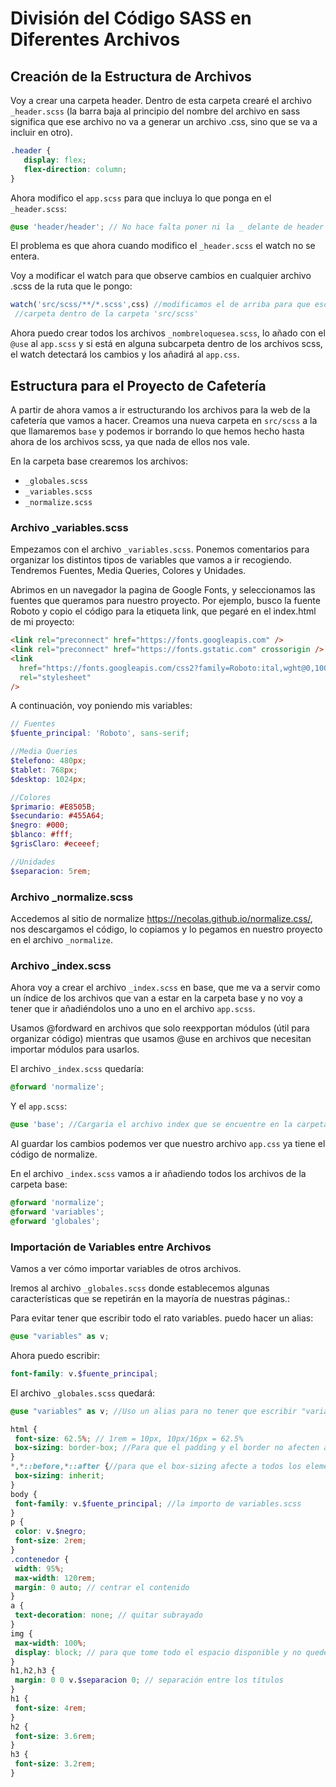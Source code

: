 # División del Código SASS en Diferentes Archivos

## Creación de la Estructura de Archivos

Voy a crear una carpeta header. 
Dentro de esta carpeta crearé el archivo `_header.scss` (la barra baja al principio del nombre del archivo en sass significa que ese archivo no va a generar un archivo .css, sino que se va a incluir en otro).

```scss
.header {
   display: flex;
   flex-direction: column;
}
```

Ahora modifico el `app.scss` para que incluya lo que ponga en el `_header.scss`:

```scss
@use 'header/header'; // No hace falta poner ni la _ delante de header ni la extensión.
```

El problema es que ahora cuando modifico el `_header.scss` el watch no se entera.

Voy a modificar el watch para que observe cambios en cualquier archivo .scss de la ruta que le pongo:
```javascript
watch('src/scss/**/*.scss',css) //modificamos el de arriba para que escuche cambios en cualquier archivo .scss incluido en cualquier
 //carpeta dentro de la carpeta 'src/scss'
```

Ahora puedo crear todos los archivos `_nombreloquesea.scss`, lo añado con el `@use` al `app.scss` y si está en alguna subcarpeta dentro de los archivos scss, el watch detectará los cambios y los añadirá al `app.css`.

## Estructura para el Proyecto de Cafetería

A partir de ahora vamos a ir estructurando los archivos para la web de la cafetería que vamos a hacer. Creamos una nueva carpeta en `src/scss` a la que llamaremos `base` y podemos ir borrando lo que hemos hecho hasta ahora de los archivos scss, ya que nada de ellos nos vale.

En la carpeta base crearemos los archivos:
- `_globales.scss`
- `_variables.scss`
- `_normalize.scss`

### Archivo _variables.scss

Empezamos con el archivo `_variables.scss`.
Ponemos comentarios para organizar los distintos tipos de variables que vamos a ir recogiendo. Tendremos Fuentes, Media Queries, Colores y Unidades.

Abrimos en un navegador la pagina de Google Fonts, y seleccionamos las fuentes que queramos para nuestro proyecto.
Por ejemplo, busco la fuente Roboto y copio el código para la etiqueta link, que pegaré en el index.html de mi proyecto:
```html
<link rel="preconnect" href="https://fonts.googleapis.com" />
<link rel="preconnect" href="https://fonts.gstatic.com" crossorigin />
<link
  href="https://fonts.googleapis.com/css2?family=Roboto:ital,wght@0,100..900;1,100..900&display=swap"
  rel="stylesheet"
/>
```

A continuación, voy poniendo mis variables:
```scss
// Fuentes
$fuente_principal: 'Roboto', sans-serif;

//Media Queries
$telefono: 480px;
$tablet: 768px;
$desktop: 1024px;

//Colores
$primario: #E8505B;
$secundario: #455A64;
$negro: #000;
$blanco: #fff;
$grisClaro: #eceeef;

//Unidades
$separacion: 5rem;
```

### Archivo _normalize.scss

Accedemos al sitio de normalize https://necolas.github.io/normalize.css/, nos descargamos el código, lo copiamos y lo pegamos en nuestro proyecto en el archivo `_normalize`.

### Archivo _index.scss

Ahora voy a crear el archivo `_index.scss` en base, que me va a servir como un índice de los archivos que van a estar en la carpeta base y no voy a tener que ir añadiéndolos uno a uno en el archivo `app.scss`.

Usamos @fordward en archivos que solo reexpportan módulos (útil para organizar código) mientras que usamos @use en archivos que necesitan importar módulos para usarlos.

El archivo `_index.scss` quedaría:
```scss
@forward 'normalize';
```

Y el `app.scss`:
```scss
@use 'base'; //Cargaría el archivo index que se encuentre en la carpeta base. 
```

Al guardar los cambios podemos ver que nuestro archivo `app.css` ya tiene el código de normalize.

En el archivo `_index.scss` vamos a ir añadiendo todos los archivos de la carpeta base:
```scss
@forward 'normalize';
@forward 'variables';
@forward 'globales';
```

### Importación de Variables entre Archivos

Vamos a ver cómo importar variables de otros archivos.

Iremos al archivo `_globales.scss` donde establecemos algunas características que se repetirán en la mayoría de nuestras páginas.:

Para evitar tener que escribir todo el rato variables. puedo hacer un alias:
```scss
@use "variables" as v;
```

Ahora puedo escribir:
```scss
font-family: v.$fuente_principal;
```

El archivo `_globales.scss` quedará:
```scss
@use "variables" as v; //Uso un alias para no tener que escribir "variables" todo el rato.

html {
 font-size: 62.5%; // 1rem = 10px, 10px/16px = 62.5%
 box-sizing: border-box; //Para que el padding y el border no afecten al ancho del elemento.
}
*,*::before,*::after {//para que el box-sizing afecte a todos los elementos.
 box-sizing: inherit;
}
body {
 font-family: v.$fuente_principal; //la importo de variables.scss
}
p {
 color: v.$negro;
 font-size: 2rem;
}
.contenedor {
 width: 95%;
 max-width: 120rem;
 margin: 0 auto; // centrar el contenido
}
a {
 text-decoration: none; // quitar subrayado
}
img {
 max-width: 100%;
 display: block; // para que tome todo el espacio disponible y no quede espacio en blanco debajo de la imagen.
}
h1,h2,h3 {
 margin: 0 0 v.$separacion 0; // separación entre los títulos
}
h1 {
 font-size: 4rem;
}
h2 {
 font-size: 3.6rem;
}
h3 {
 font-size: 3.2rem;
}

```
